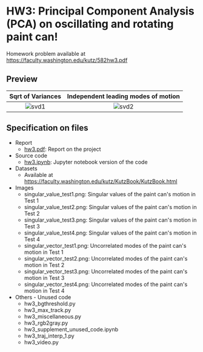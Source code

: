 # HW3: Principal Component Analysis (PCA) on oscillating and rotating paint can!

Homework problem available at
https://faculty.washington.edu/kutz/582hw3.pdf

## Preview

Sqrt of Variances          | Independent leading modes of motion
:-------------------------:|:-------------------------:
![svd1](https://github.com/yeewantung/AMATH-582/blob/master/hw3/images/singular_value_test4.png)   | ![svd2](https://github.com/yeewantung/AMATH-582/blob/master/hw3/images/singular_vector_test4.png)

## Specification on files
* Report
  - [hw3.pdf](https://github.com/yeewantung/AMATH-582/blob/master/hw3/hw3.pdf): Report on the project
* Source code
  - [hw3.ipynb](https://github.com/yeewantung/AMATH-582/blob/master/hw3/hw3.ipynb): Jupyter notebook version of the code
* Datasets
  - Available at <https://faculty.washington.edu/kutz/KutzBook/KutzBook.html>
* Images
  - singular_value_test1.png: Singular values of the paint can's motion in Test 1
  - singular_value_test2.png: Singular values of the paint can's motion in Test 2
  - singular_value_test3.png: Singular values of the paint can's motion in Test 3
  - singular_value_test4.png: Singular values of the paint can's motion in Test 4
  - singular_vector_test1.png: Uncorrelated modes of the paint can's motion in Test 1
  - singular_vector_test2.png: Uncorrelated modes of the paint can's motion in Test 2
  - singular_vector_test3.png: Uncorrelated modes of the paint can's motion in Test 3
  - singular_vector_test4.png: Uncorrelated modes of the paint can's motion in Test 4
* Others - Unused code
  - hw3_bgthreshold.py
  - hw3_max_track.py
  - hw3_miscellaneous.py
  - hw3_rgb2gray.py
  - hw3_supplement_unused_code.ipynb
  - hw3_traj_interp_1.py
  - hw3_video.py
